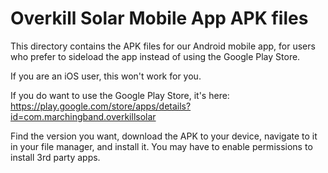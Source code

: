 # Overkill Solar Mobile App APK files

This directory contains the APK files for our Android mobile app, 
for users who prefer to sideload the app instead of using the Google Play Store.

If you are an iOS user, this won't work for you.

If you do want to use the Google Play Store, it's here: https://play.google.com/store/apps/details?id=com.marchingband.overkillsolar


Find the version you want, download the APK to your device, navigate to it in your file manager, and install it.
You may have to enable permissions to install 3rd party apps.
